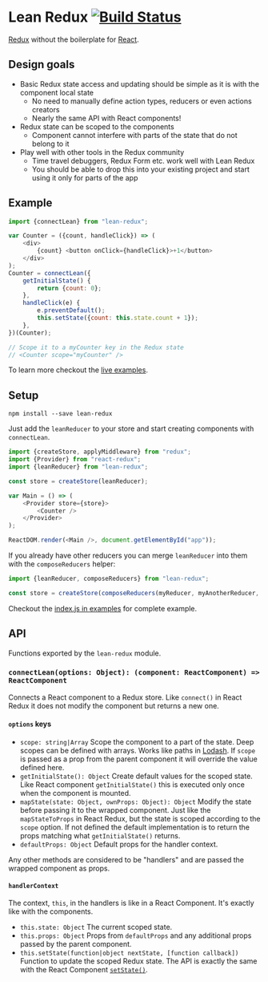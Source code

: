 
# Lean Redux [![Build Status](https://secure.travis-ci.org/epeli/lean-redux.png?branch=master)](http://travis-ci.org/epeli/lean-redux)

[Redux](http://redux.js.org/) without the boilerplate for [React](https://facebook.github.io/react/).

## Design goals


- Basic Redux state access and updating should be simple as it is with the component local state
  - No need to manually define action types, reducers or even actions creators
  - Nearly the same API with React components!
- Redux state can be scoped to the components
  - Component cannot interfere with parts of the state that do not belong to it
- Play well with other tools in the Redux community
  - Time travel debuggers, Redux Form etc. work well with Lean Redux
  - You should be able to drop this into your existing project and start using it only for parts of the app


## Example

```js
import {connectLean} from "lean-redux";

var Counter = ({count, handleClick}) => (
    <div>
        {count} <button onClick={handleClick}>+1</button>
    </div>
);
Counter = connectLean({
    getInitialState() {
        return {count: 0};
    },
    handleClick(e) {
        e.preventDefault();
        this.setState({count: this.state.count + 1});
    },
})(Counter);

// Scope it to a myCounter key in the Redux state
// <Counter scope="myCounter" />
```

To learn more checkout the [live examples](https://epeli.github.io/lean-redux/examples/).

## Setup

    npm install --save lean-redux

Just add the `leanReducer` to your store and start creating components with
`connectLean`.

```js
import {createStore, applyMiddleware} from "redux";
import {Provider} from "react-redux";
import {leanReducer} from "lean-redux";

const store = createStore(leanReducer);

var Main = () => (
    <Provider store={store}>
        <Counter />
    </Provider>
);

ReactDOM.render(<Main />, document.getElementById("app"));
```

If you already have other reducers you can merge `leanReducer` into them with
the `composeReducers` helper:

```js
import {leanReducer, composeReducers} from "lean-redux";

const store = createStore(composeReducers(myReducer, myAnotherReducer, leanReducer));

```

Checkout the [index.js in
examples](https://github.com/epeli/lean-redux/blob/master/examples/index.js)
for complete example.

## API

Functions exported by the `lean-redux` module.

### `connectLean(options: Object): (component: ReactComponent) => ReactComponent`

Connects a React component to a Redux store. Like `connect()` in React Redux it
does not modify the component but returns a new one.

#### `options` keys

- `scope: string|Array` Scope the component to a part of the state. Deep
scopes can be defined with arrays. Works like paths in
[Lodash](https://lodash.com/docs/4.16.4#set). If `scope` is passed as a prop
from the parent component it will override the value defined here.
- `getInitialState(): Object` Create default values for the scoped state. Like
React component `getInitialState()` this is executed only once when the component is
mounted.
- `mapState(state: Object, ownProps: Object): Object` Modify the state before
  passing it to the wrapped component. Just like the `mapStateToProps` in React
  Redux, but the state is scoped according to the `scope` option. If not
  defined the default implementation is to return the props matching what
  `getInitialState()` returns.
- `defaultProps: Object` Default props for the handler context.

Any other methods are considered to be "handlers" and are passed the wrapped
component as props.

#### `handlerContext` 

The context, `this`, in the handlers is like in a React Component. It's exactly
like with the components.

- `this.state: Object` The current scoped state.
- `this.props: Object` Props from `defaultProps` and any additional props passed by
  the parent component.
- `this.setState(function|object nextState, [function callback])` Function to
  update the scoped Redux state. The API is exactly the same with the React
  Component [`setState()`](https://facebook.github.io/react/docs/component-api.html#setstate).
